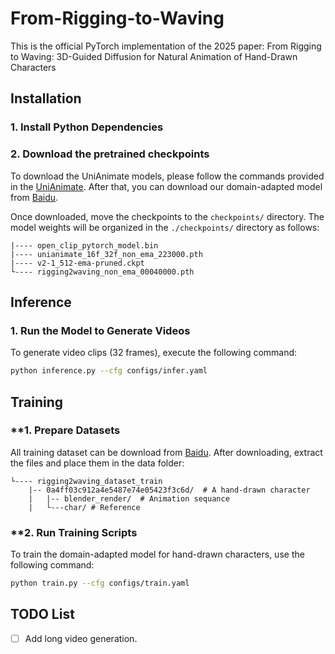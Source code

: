 # From-Rigging-to-Waving
This is the official PyTorch implementation of the 2025 paper: From Rigging to Waving: 3D-Guided Diffusion for Natural Animation of Hand-Drawn Characters

## Installation

### **1. Install Python Dependencies**

### **2. Download the pretrained checkpoints**

To download the UniAnimate models, please follow the commands provided in the [UniAnimate](https://github.com/ali-vilab/UniAnimate). After that, you can download our domain-adapted model from [Baidu](https://pan.baidu.com/s/14GqXTFgK4d8i5wCVOwWtBA?pwd=r5do).

Once downloaded, move the checkpoints to the `checkpoints/` directory. The model weights will be organized in the `./checkpoints/` directory as follows:

```./checkpoints/
|---- open_clip_pytorch_model.bin
|---- unianimate_16f_32f_non_ema_223000.pth 
|---- v2-1_512-ema-pruned.ckpt
└---- rigging2waving_non_ema_00040000.pth
```

## Inference

### **1. Run the Model to Generate Videos**

To generate video clips (32 frames), execute the following command:

```bash
python inference.py --cfg configs/infer.yaml
```

## Training

### **1. Prepare Datasets
All training dataset can be download from [Baidu](https://pan.baidu.com/s/14GqXTFgK4d8i5wCVOwWtBA?pwd=r5do).
After downloading, extract the files and place them in the data folder:

```./data/
└---- rigging2waving_dataset_train
    |-- 0a4ff03c912a4e5487e74e05423f3c6d/  # A hand-drawn character
    |   |-- blender_render/  # Animation sequance
    |   └---char/ # Reference
```

### **2. Run Training Scripts
To train the domain-adapted model for hand-drawn characters, use the following command:

```bash
python train.py --cfg configs/train.yaml
```


## TODO List

- [ ] Add  long video generation.
